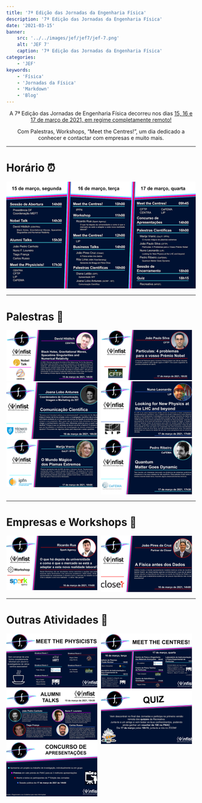 ```yaml
---
title: '7ª Edição das Jornadas da Engenharia Física'
description: '7ª Edição das Jornadas da Engenharia Física'
date: '2021-03-15'
banner:
    src: '../../images/jef/jef7/jef-7.png'
    alt: 'JEF 7'
    caption: '7ª Edição das Jornadas da Engenharia Física'
categories:
    - 'JEF'
keywords:
    - 'Física'
    - 'Jornadas da Física'
    - 'Markdown'
    - 'Blog'
---
```


<div style="text-align: center;">
A 7ª Edição das Jornadas de Engenharia Física decorreu nos dias <u>15, 16 e 17 de março de 2021, em regime completamente remoto!</u>

Com Palestras, Workshops, “Meet the Centres!”, um dia dedicado a conhecer e contactar com empresas e muito mais.

</div>

---

# Horário ⏰

<img src="../../images/jef/jef7/image-51.png">

---

# Palestras 🎤

<div style="display: flex;">
    <div style="flex-basis: 48%;  margin-right: 2%;">
        <img src="../../images/jef/jef7/image-52.png">
        <img src="../../images/jef/jef7/image-53.png">
        <img src="../../images/jef/jef7/image-54.png">
    </div>
    <div style="flex-basis: 48%;  margin-right: 2%;">
        <img src="../../images/jef/jef7/image-55.png">
        <img src="../../images/jef/jef7/image-56.png">
        <img src="../../images/jef/jef7/image-57.png">
    </div>
</div>

---

# Empresas e Workshops 🏢

<div style="display: flex;">
    <div style="flex-basis: 48%;  margin-right: 2%;">
        <img src="../../images/jef/jef7/image-58.png">
    </div>
    <div style="flex-basis: 48%;  margin-right: 2%;">
        <img src="../../images/jef/jef7/image-59.png">
    </div>
</div>

---

# Outras Atividades 🎉

<div style="display: flex;">
    <div style="flex-basis: 48%;  margin-right: 2%;">
        <img src="../../images/jef/jef7/image-60.png">
        <img src="../../images/jef/jef7/image-61.png">
        <img src="../../images/jef/jef7/image-62.png">
    </div>
    <div style="flex-basis: 48%;  margin-right: 2%;">
        <img src="../../images/jef/jef7/image-63.png">
        <img src="../../images/jef/jef7/image-64.png">
    </div>
</div>
